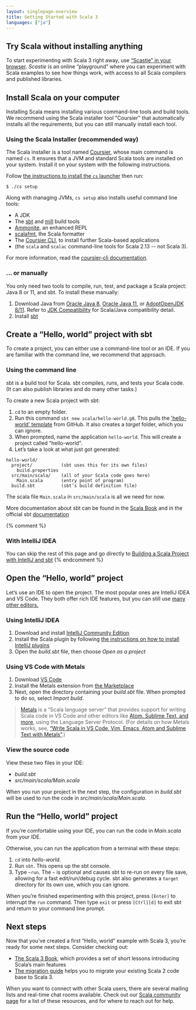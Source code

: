 ```yaml
---
layout: singlepage-overview
title: Getting Started with Scala 3
languages: ["ja"]
---
```




## Try Scala without installing anything

To start experimenting with Scala 3 right away, use <a href="https://scastie.scala-lang.org/?target=dotty" target="_blank">“Scastie” in your browser</a>.
_Scastie_ is an online “playground” where you can experiment with Scala examples to see how things work, with access to all Scala compilers and published libraries.



## Install Scala on your computer

Installing Scala means installing various command-line tools and build tools.
We recommend using the Scala installer tool "Coursier" that automatically installs all the requirements, but you can still manually install each tool.


### Using the Scala Installer (recommended way)

The Scala installer is a tool named [Coursier](https://get-coursier.io/docs/cli-overview), whose main command is named `cs`.
It ensures that a JVM and standard Scala tools are installed on your system.
Install it on your system with the following instructions.

<div class="main-download">
  <div id="download-step-one">
    <p>Follow <a href="https://get-coursier.io/docs/cli-overview.html#install-native-launcher" target="_blank">the instructions to install the <code>cs</code> launcher</a> then run:</p>
    <p><code>$ ./cs setup</code></p>
  </div>
</div>

Along with managing JVMs, `cs setup` also installs useful command line tools:

- A JDK
- The [sbt](https://www.scala-sbt.org) and [mill](https://www.lihaoyi.com/mill) build tools
- [Ammonite](https://ammonite.io), an enhanced REPL
- [scalafmt](https://scalameta.org/scalafmt), the Scala formatter
- The [Coursier CLI](https://get-coursier.io/docs/cli-overview), to install further Scala-based applications
- (the `scala` and `scalac` command-line tools for Scala 2.13 -- not Scala 3).

For more information, read the [coursier-cli documentation](https://get-coursier.io/docs/cli-overview).


### ... or manually

You only need two tools to compile, run, test, and package a Scala project: Java 8 or 11, and sbt.
To install these manually:

1. Download Java from [Oracle Java 8](https://www.oracle.com/java/technologies/javase-jdk8-downloads.html), [Oracle Java 11](https://www.oracle.com/java/technologies/javase-jdk11-downloads.html), or [AdoptOpenJDK 8/11](https://adoptopenjdk.net/). Refer to [JDK Compatibility](/overviews/jdk-compatibility/overview.html) for Scala/Java compatibility detail.
2. Install [sbt](https://www.scala-sbt.org/download.html)



## Create a “Hello, world” project with sbt

To create a project, you can either use a command-line tool or an IDE.
If you are familiar with the command line, we recommend that approach.


### Using the command line

sbt is a build tool for Scala.
sbt compiles, runs, and tests your Scala code.
(It can also publish libraries and do many other tasks.)

To create a new Scala project with sbt:

1. `cd` to an empty folder.
1. Run this command `sbt new scala/hello-world.g8`.
This pulls the ['hello-world' template][template-url] from GitHub.
It also creates a _target_ folder, which you can ignore.
1. When prompted, name the application `hello-world`.
   This will create a project called "hello-world".
1. Let’s take a look at what just got generated:

```
hello-world/
  project/           (sbt uses this for its own files)
    build.properties
  src/main/scala/    (all of your Scala code goes here)
    Main.scala       (entry point of program)
  build.sbt          (sbt’s build definition file)
```
The scala file `Main.scala` in `src/main/scala` is all we need for now.

More documentation about sbt can be found in the [Scala Book](/scala3/book/scala-tools.html) and in the official sbt [documentation](https://www.scala-sbt.org/1.x/docs/index.html)


{% comment %}
### With IntelliJ IDEA

You can skip the rest of this page and go directly to [Building a Scala Project with IntelliJ and sbt](/getting-started/intellij-track/building-a-scala-project-with-intellij-and-sbt.html)
{% endcomment %}


## Open the “Hello, world” project

Let’s use an IDE to open the project.
The most popular ones are IntelliJ IDEA and VS Code.
They both offer rich IDE features, but you can still use [many other editors.](https://scalameta.org/metals/docs/editors/overview.html)

### Using IntelliJ IDEA

1. Download and install [IntelliJ Community Edition](https://www.jetbrains.com/idea/download/)
1. Install the Scala plugin by following [the instructions on how to install IntelliJ plugins](https://www.jetbrains.com/help/idea/managing-plugins.html)
1. Open the _build.sbt_ file, then choose _Open as a project_

### Using VS Code with Metals

1. Download [VS Code](https://code.visualstudio.com/Download)
1. Install the Metals extension from [the Marketplace](https://marketplace.visualstudio.com/items?itemName=scalameta.metals)
1. Next, open the directory containing your _build.sbt_ file.
   When prompted to do so, select _Import build_.

>[Metals](https://scalameta.org/metals) is a “Scala language server” that provides support for writing Scala code in VS Code and other editors like [Atom, Sublime Text, and more](https://scalameta.org/metals/docs/editors/overview.html), using the Language Server Protocol.
(For details on how Metals works, see, [“Write Scala in VS Code, Vim, Emacs, Atom and Sublime Text with Metals”](https://www.scala-lang.org/2019/04/16/metals.html).)



### View the source code

View these two files in your IDE:

- _build.sbt_
- _src/main/scala/Main.scala_

When you run your project in the next step, the configuration in _build.sbt_ will be used to run the code in _src/main/scala/Main.scala_.



## Run the “Hello, world” project

If you’re comfortable using your IDE, you can run the code in _Main.scala_ from your IDE.

Otherwise, you can run the application from a terminal with these steps:

1. `cd` into _hello-world_.
1. Run `sbt`.
   This opens up the sbt console.
1. Type `~run`.
   The `~` is optional and causes sbt to re-run on every file save, allowing for a fast edit/run/debug cycle.
   sbt also generates a `target` directory for its own use, which you can ignore.

When you’re finished experimenting with this project, press `[Enter]` to interrupt the `run` command.
Then type `exit` or press `[Ctrl][d]` to exit sbt and return to your command line prompt.



## Next steps

Now that you’ve created a first “Hello, world” example with Scala 3, you’re ready for some next steps.
Consider checking out:

- [The Scala 3 Book](/scala3/book/introduction.html), which provides a set of short lessons introducing Scala’s main features
- [The migration guide](https://scalacenter.github.io/scala-3-migration-guide/) helps you to migrate your existing Scala 2 code base to Scala 3.

When you want to connect with other Scala users, there are several mailing lists and real-time chat rooms available.
Check out our [Scala community page](https://scala-lang.org/community/) for a list of these resources, and for where to reach out for help.


<!-- Hidden elements whose content are used to provide OS-specific download instructions.
 -- This is handled in `resources/js/functions.js`.
 -->
<div style="display:none" id="stepOne-linux">
       <code class="hljs">$ curl -Lo cs https://git.io/coursier-cli-linux && chmod +x cs && ./cs setup </code> <br>
</div>

<div style="display:none" id="stepOne-unix">
    <p>Follow <a href="https://get-coursier.io/docs/cli-overview.html#install-native-launcher" target="_blank">the instructions to install the <code>cs</code> launcher</a> then run:</p>
    <p><code>$ ./cs setup</code></p>
</div>

<div style="display:none" id="stepOne-osx">
    <p>If you use Homebrew:</p>
    <div class="highlight">
        <code class="hljs">$ brew install coursier/formulas/coursier && cs setup </code> <br>
    </div>
    <p>Alternatively, if you don’t use Homebrew:</p>
    <div class="highlight">
        <code class="hljs">$ curl -Lo cs https://git.io/coursier-cli-macos && chmod +x cs &&  (xattr -d com.apple.quarantine cs || true) && ./cs  setup </code> <br>
    </div>
</div>

<div style="display:none" id="stepOne-windows">
    <p>Download and execute <a href="https://git.io/coursier-cli-windows-exe">the Scala installer for Windows</a> based on coursier</p>
</div>

[template-url]: https://github.com/scala/hello-world.g8
